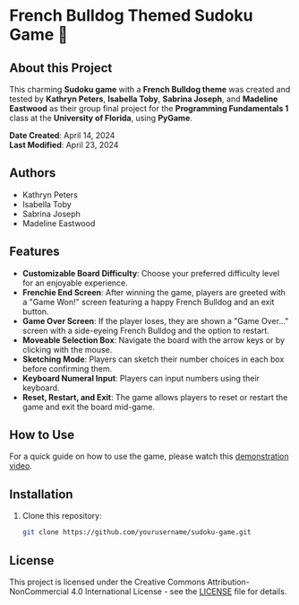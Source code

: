 # French Bulldog Themed Sudoku Game 🐾

## About this Project

This charming **Sudoku game** with a **French Bulldog theme** was created and tested by **Kathryn Peters**, **Isabella Toby**, **Sabrina Joseph**, and **Madeline Eastwood** as their group final project for the **Programming Fundamentals 1** class at the **University of Florida**, using **PyGame**.

**Date Created**: April 14, 2024  
**Last Modified**: April 23, 2024

## Authors

- Kathryn Peters
- Isabella Toby
- Sabrina Joseph
- Madeline Eastwood

## Features

- **Customizable Board Difficulty**: Choose your preferred difficulty level for an enjoyable experience.
- **Frenchie End Screen**: After winning the game, players are greeted with a "Game Won!" screen featuring a happy French Bulldog and an exit button.
- **Game Over Screen**: If the player loses, they are shown a "Game Over..." screen with a side-eyeing French Bulldog and the option to restart.
- **Moveable Selection Box**: Navigate the board with the arrow keys or by clicking with the mouse.
- **Sketching Mode**: Players can sketch their number choices in each box before confirming them.
- **Keyboard Numeral Input**: Players can input numbers using their keyboard.
- **Reset, Restart, and Exit**: The game allows players to reset or restart the game and exit the board mid-game.

## How to Use

For a quick guide on how to use the game, please watch this [demonstration video](https://youtu.be/NSmuDbdzPKw).

## Installation

1. Clone this repository:
   ```bash
   git clone https://github.com/yourusername/sudoku-game.git
   
## License
This project is licensed under the Creative Commons Attribution-NonCommercial 4.0 International License - see the [LICENSE](./LICENSE) file for details.
